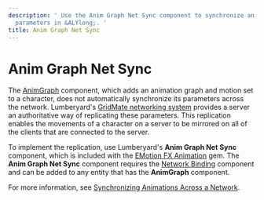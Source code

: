 ```yaml
---
description: ' Use the Anim Graph Net Sync component to synchronize animation graph
  parameters in &ALYlong;. '
title: Anim Graph Net Sync
---
```

# Anim Graph Net Sync<a name="component-animgraph-netsync"></a>

The [AnimGraph](/docs/userguide/component-animgraph.md) component, which adds an animation graph and motion set to a character, does not automatically synchronize its parameters across the network\. Lumberyard's [GridMate networking system](/docs/userguide/network-intro.md) provides a server an authoritative way of replicating these parameters\. This replication enables the movements of a character on a server to be mirrored on all of the clients that are connected to the server\. 

To implement the replication, use Lumberyard's **Anim Graph Net Sync** component, which is included with the [EMotion FX Animation](/docs/userguide/gems-system-gem-emotionfx-animation.md) gem\. The **Anim Graph Net Sync** component requires the [Network Binding](/docs/userguide/component-network-binding.md) component and can be added to any entity that has the **AnimGraph** component\.

For more information, see [Synchronizing Animations Across a Network](/docs/userguide/network-synchronizing-animation.md)\.